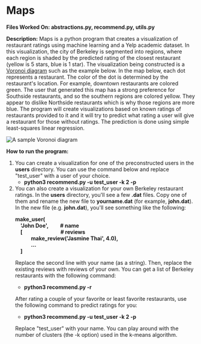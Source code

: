 # Maps
<strong>Files Worked On: abstractions.py, recommend.py, utils.py</strong>

<strong>Description:</strong> Maps is a python program that creates a visualization of restaurant ratings using machine learning and a Yelp academic dataset. In this visualization, the city of Berkeley is segmented into regions, where each region is shaded by the predicted rating of the closest restaurant (yellow is 5 stars, blue is 1 star). The visualization being constructed is a <a href="https://en.wikipedia.org/wiki/Voronoi_diagram">Voronoi diagram</a> such as the example below. In the map below, each dot represents a restaurant. The color of the dot is determined by the restaurant's location. For example, downtown restaurants are colored green. The user that generated this map has a strong preference for Southside restaurants, and so the southern regions are colored yellow. They appear to dislike Northside restaurants which is why those regions are more blue. The program will create visualizations based on known ratings of restaurants provided to it and it will try to predict what rating a user will give a restaurant for those without ratings. The prediction is done using simple least-squares linear regression.

<img src="https://inst.eecs.berkeley.edu/~cs61a/fa18/proj/maps/visualize/voronoi.png" alt="A sample Voronoi diagram">

<strong>How to run the program:</strong>
<ol>
  <li>You can create a visualization for one of the preconstructed users in the <strong>users</strong> directory. You can use the command below and replace "test_user" with a user of your choice.
    <ul>
      <li><strong>python3 recommend.py -u test_user -k 2 -p</strong></li>
    </ul>
  </li>
  
  <li>You can also create a visualization for your own Berkeley restaurant ratings. In the <strong>users</strong> directory, you'll see a few <strong>.dat</strong> files. Copy one of them and rename the new file to <strong>yourname.dat</strong> (for example, <strong>john.dat</strong>). In the new file (e.g. <strong>john.dat</strong>), you'll see something like the following:
  
  <strong>make_user(<br>
  &emsp;'John Doe', &emsp;&emsp;# name<br>
  &emsp;[           &emsp;&emsp;&emsp;&emsp;&emsp;&emsp;&emsp;# reviews<br>
  &emsp;&emsp;&emsp;make_review('Jasmine Thai', 4.0),<br>
  &emsp;&emsp;&emsp;...<br>
    &emsp;]</strong>
    
  Replace the second line with your name (as a string). Then, replace the existing reviews with reviews of your own. You can get a list of Berkeley restaurants with     the following command:
    <ul>
      <li><strong>python3 recommend.py -r</strong></li>
    </ul>
    
After rating a couple of your favorite or least favorite restaurants, use the following command to predict ratings for you:
    <ul>
      <li><strong>python3 recommend.py -u test_user -k 2 -p</strong></li>
    </ul>
    
Replace "test_user" with your name. You can play around with the number of clusters (the -k option) used in the k-means algorithm.
  </li>
</ol>
